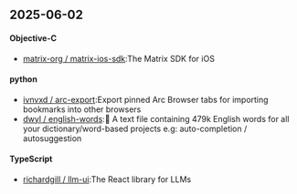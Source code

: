## 2025-06-02
#### Objective-C
* [matrix-org / matrix-ios-sdk](https://github.com/matrix-org/matrix-ios-sdk):The Matrix SDK for iOS
#### python
* [ivnvxd / arc-export](https://github.com/ivnvxd/arc-export):Export pinned Arc Browser tabs for importing bookmarks into other browsers
* [dwyl / english-words](https://github.com/dwyl/english-words):📝 A text file containing 479k English words for all your dictionary/word-based projects e.g: auto-completion / autosuggestion
#### TypeScript
* [richardgill / llm-ui](https://github.com/richardgill/llm-ui):The React library for LLMs
